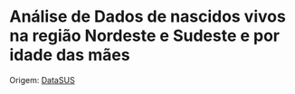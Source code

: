 # Análise de Dados de nascidos vivos na região Nordeste e Sudeste e por idade das mães
Origem: [DataSUS](http://www2.datasus.gov.br/DATASUS/index.php?area=02)
